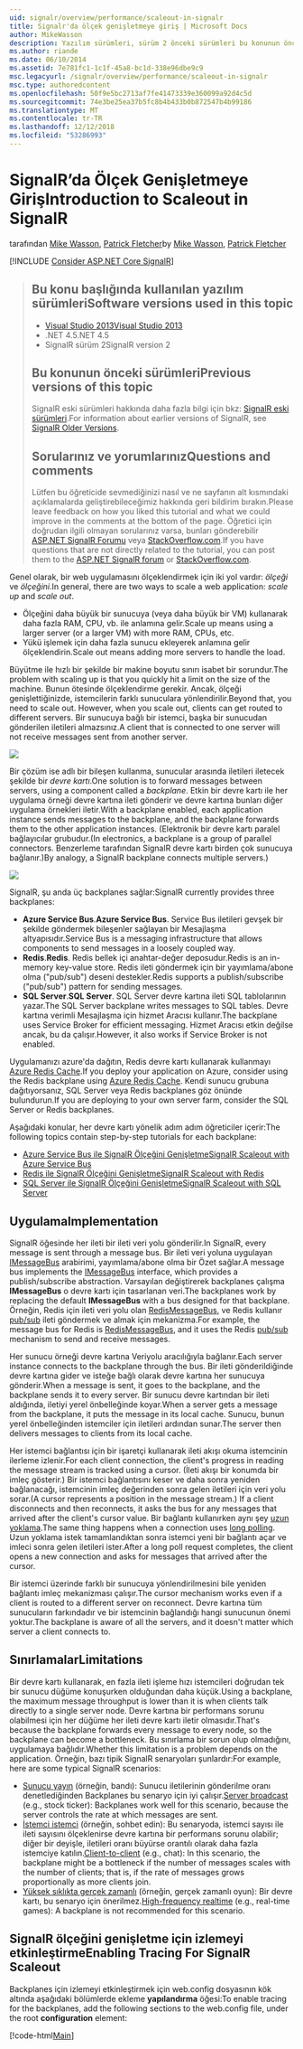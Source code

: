 ```yaml
---
uid: signalr/overview/performance/scaleout-in-signalr
title: Signalr'da ölçek genişletmeye giriş | Microsoft Docs
author: MikeWasson
description: Yazılım sürümleri, sürüm 2 önceki sürümleri bu konunun önceki sürümleri hakkında bilgi için bu konu Visual Studio 2013 .NET 4.5 SignalR kullanılan...
ms.author: riande
ms.date: 06/10/2014
ms.assetid: 7e781fc1-1c1f-45a8-bc1d-338e96dbe9c9
msc.legacyurl: /signalr/overview/performance/scaleout-in-signalr
msc.type: authoredcontent
ms.openlocfilehash: 50f9e5bc2713af7fe41473339e360099a92d4c5d
ms.sourcegitcommit: 74e3be25ea37b5fc8b4b433b0b872547b4b99186
ms.translationtype: MT
ms.contentlocale: tr-TR
ms.lasthandoff: 12/12/2018
ms.locfileid: "53286993"
---
```

<a name="introduction-to-scaleout-in-signalr"></a><span data-ttu-id="25c2b-103">SignalR’da Ölçek Genişletmeye Giriş</span><span class="sxs-lookup"><span data-stu-id="25c2b-103">Introduction to Scaleout in SignalR</span></span>
====================
<span data-ttu-id="25c2b-104">tarafından [Mike Wasson](https://github.com/MikeWasson), [Patrick Fletcher](https://github.com/pfletcher)</span><span class="sxs-lookup"><span data-stu-id="25c2b-104">by [Mike Wasson](https://github.com/MikeWasson), [Patrick Fletcher](https://github.com/pfletcher)</span></span>

[!INCLUDE [Consider ASP.NET Core SignalR](~/includes/signalr/signalr-version-disambiguation.md)]

> ## <a name="software-versions-used-in-this-topic"></a><span data-ttu-id="25c2b-105">Bu konu başlığında kullanılan yazılım sürümleri</span><span class="sxs-lookup"><span data-stu-id="25c2b-105">Software versions used in this topic</span></span>
>
>
> - [<span data-ttu-id="25c2b-106">Visual Studio 2013</span><span class="sxs-lookup"><span data-stu-id="25c2b-106">Visual Studio 2013</span></span>](https://my.visualstudio.com/Downloads?q=visual%20studio%202013)
> - <span data-ttu-id="25c2b-107">.NET 4.5</span><span class="sxs-lookup"><span data-stu-id="25c2b-107">.NET 4.5</span></span>
> - <span data-ttu-id="25c2b-108">SignalR sürüm 2</span><span class="sxs-lookup"><span data-stu-id="25c2b-108">SignalR version 2</span></span>
>
>
>
> ## <a name="previous-versions-of-this-topic"></a><span data-ttu-id="25c2b-109">Bu konunun önceki sürümleri</span><span class="sxs-lookup"><span data-stu-id="25c2b-109">Previous versions of this topic</span></span>
>
> <span data-ttu-id="25c2b-110">SignalR eski sürümleri hakkında daha fazla bilgi için bkz: [SignalR eski sürümleri](../older-versions/index.md).</span><span class="sxs-lookup"><span data-stu-id="25c2b-110">For information about earlier versions of SignalR, see [SignalR Older Versions](../older-versions/index.md).</span></span>
>
> ## <a name="questions-and-comments"></a><span data-ttu-id="25c2b-111">Sorularınız ve yorumlarınız</span><span class="sxs-lookup"><span data-stu-id="25c2b-111">Questions and comments</span></span>
>
> <span data-ttu-id="25c2b-112">Lütfen bu öğreticide sevmediğinizi nasıl ve ne sayfanın alt kısmındaki açıklamalarda geliştirebileceğimiz hakkında geri bildirim bırakın.</span><span class="sxs-lookup"><span data-stu-id="25c2b-112">Please leave feedback on how you liked this tutorial and what we could improve in the comments at the bottom of the page.</span></span> <span data-ttu-id="25c2b-113">Öğretici için doğrudan ilgili olmayan sorularınız varsa, bunları gönderebilir [ASP.NET SignalR Forumu](https://forums.asp.net/1254.aspx/1?ASP+NET+SignalR) veya [StackOverflow.com](http://stackoverflow.com/).</span><span class="sxs-lookup"><span data-stu-id="25c2b-113">If you have questions that are not directly related to the tutorial, you can post them to the [ASP.NET SignalR forum](https://forums.asp.net/1254.aspx/1?ASP+NET+SignalR) or [StackOverflow.com](http://stackoverflow.com/).</span></span>


<span data-ttu-id="25c2b-114">Genel olarak, bir web uygulamasını ölçeklendirmek için iki yol vardır: *ölçeği* ve *ölçeğini*.</span><span class="sxs-lookup"><span data-stu-id="25c2b-114">In general, there are two ways to scale a web application: *scale up* and *scale out*.</span></span>

- <span data-ttu-id="25c2b-115">Ölçeğini daha büyük bir sunucuya (veya daha büyük bir VM) kullanarak daha fazla RAM, CPU, vb. ile anlamına gelir.</span><span class="sxs-lookup"><span data-stu-id="25c2b-115">Scale up means using a larger server (or a larger VM) with more RAM, CPUs, etc.</span></span>
- <span data-ttu-id="25c2b-116">Yükü işlemek için daha fazla sunucu ekleyerek anlamına gelir ölçeklendirin.</span><span class="sxs-lookup"><span data-stu-id="25c2b-116">Scale out means adding more servers to handle the load.</span></span>

<span data-ttu-id="25c2b-117">Büyütme ile hızlı bir şekilde bir makine boyutu sınırı isabet bir sorundur.</span><span class="sxs-lookup"><span data-stu-id="25c2b-117">The problem with scaling up is that you quickly hit a limit on the size of the machine.</span></span> <span data-ttu-id="25c2b-118">Bunun ötesinde ölçeklendirme gerekir. Ancak, ölçeği genişlettiğinizde, istemcilerin farklı sunuculara yönlendirilir.</span><span class="sxs-lookup"><span data-stu-id="25c2b-118">Beyond that, you need to scale out. However, when you scale out, clients can get routed to different servers.</span></span> <span data-ttu-id="25c2b-119">Bir sunucuya bağlı bir istemci, başka bir sunucudan gönderilen iletileri almazsınız.</span><span class="sxs-lookup"><span data-stu-id="25c2b-119">A client that is connected to one server will not receive messages sent from another server.</span></span>

![](scaleout-in-signalr/_static/image1.png)

<span data-ttu-id="25c2b-120">Bir çözüm ise adlı bir bileşen kullanma, sunucular arasında iletileri iletecek şekilde bir *devre kartı*.</span><span class="sxs-lookup"><span data-stu-id="25c2b-120">One solution is to forward messages between servers, using a component called a *backplane*.</span></span> <span data-ttu-id="25c2b-121">Etkin bir devre kartı ile her uygulama örneği devre kartına ileti gönderir ve devre kartına bunları diğer uygulama örnekleri iletir.</span><span class="sxs-lookup"><span data-stu-id="25c2b-121">With a backplane enabled, each application instance sends messages to the backplane, and the backplane forwards them to the other application instances.</span></span> <span data-ttu-id="25c2b-122">(Elektronik bir devre kartı paralel bağlayıcılar grubudur.</span><span class="sxs-lookup"><span data-stu-id="25c2b-122">(In electronics, a backplane is a group of parallel connectors.</span></span> <span data-ttu-id="25c2b-123">Benzerleme tarafından SignalR devre kartı birden çok sunucuya bağlanır.)</span><span class="sxs-lookup"><span data-stu-id="25c2b-123">By analogy, a SignalR backplane connects multiple servers.)</span></span>

![](scaleout-in-signalr/_static/image2.png)

<span data-ttu-id="25c2b-124">SignalR, şu anda üç backplanes sağlar:</span><span class="sxs-lookup"><span data-stu-id="25c2b-124">SignalR currently provides three backplanes:</span></span>

- <span data-ttu-id="25c2b-125">**Azure Service Bus**.</span><span class="sxs-lookup"><span data-stu-id="25c2b-125">**Azure Service Bus**.</span></span> <span data-ttu-id="25c2b-126">Service Bus iletileri gevşek bir şekilde göndermek bileşenler sağlayan bir Mesajlaşma altyapısıdır.</span><span class="sxs-lookup"><span data-stu-id="25c2b-126">Service Bus is a messaging infrastructure that allows components to send messages in a loosely coupled way.</span></span>
- <span data-ttu-id="25c2b-127">**Redis**.</span><span class="sxs-lookup"><span data-stu-id="25c2b-127">**Redis**.</span></span> <span data-ttu-id="25c2b-128">Redis bellek içi anahtar-değer deposudur.</span><span class="sxs-lookup"><span data-stu-id="25c2b-128">Redis is an in-memory key-value store.</span></span> <span data-ttu-id="25c2b-129">Redis ileti göndermek için bir yayımlama/abone olma ("pub/sub") deseni destekler.</span><span class="sxs-lookup"><span data-stu-id="25c2b-129">Redis supports a publish/subscribe ("pub/sub") pattern for sending messages.</span></span>
- <span data-ttu-id="25c2b-130">**SQL Server**.</span><span class="sxs-lookup"><span data-stu-id="25c2b-130">**SQL Server**.</span></span> <span data-ttu-id="25c2b-131">SQL Server devre kartına ileti SQL tablolarının yazar.</span><span class="sxs-lookup"><span data-stu-id="25c2b-131">The SQL Server backplane writes messages to SQL tables.</span></span> <span data-ttu-id="25c2b-132">Devre kartına verimli Mesajlaşma için hizmet Aracısı kullanır.</span><span class="sxs-lookup"><span data-stu-id="25c2b-132">The backplane uses Service Broker for efficient messaging.</span></span> <span data-ttu-id="25c2b-133">Hizmet Aracısı etkin değilse ancak, bu da çalışır.</span><span class="sxs-lookup"><span data-stu-id="25c2b-133">However, it also works if Service Broker is not enabled.</span></span>

<span data-ttu-id="25c2b-134">Uygulamanızı azure'da dağıtın, Redis devre kartı kullanarak kullanmayı [Azure Redis Cache](https://azure.microsoft.com/services/cache/).</span><span class="sxs-lookup"><span data-stu-id="25c2b-134">If you deploy your application on Azure, consider using the Redis backplane using [Azure Redis Cache](https://azure.microsoft.com/services/cache/).</span></span> <span data-ttu-id="25c2b-135">Kendi sunucu grubuna dağıtıyorsanız, SQL Server veya Redis backplanes göz önünde bulundurun.</span><span class="sxs-lookup"><span data-stu-id="25c2b-135">If you are deploying to your own server farm, consider the SQL Server or Redis backplanes.</span></span>

<span data-ttu-id="25c2b-136">Aşağıdaki konular, her devre kartı yönelik adım adım öğreticiler içerir:</span><span class="sxs-lookup"><span data-stu-id="25c2b-136">The following topics contain step-by-step tutorials for each backplane:</span></span>

- [<span data-ttu-id="25c2b-137">Azure Service Bus ile SignalR Ölçeğini Genişletme</span><span class="sxs-lookup"><span data-stu-id="25c2b-137">SignalR Scaleout with Azure Service Bus</span></span>](scaleout-with-windows-azure-service-bus.md)
- [<span data-ttu-id="25c2b-138">Redis ile SignalR Ölçeğini Genişletme</span><span class="sxs-lookup"><span data-stu-id="25c2b-138">SignalR Scaleout with Redis</span></span>](scaleout-with-redis.md)
- [<span data-ttu-id="25c2b-139">SQL Server ile SignalR Ölçeğini Genişletme</span><span class="sxs-lookup"><span data-stu-id="25c2b-139">SignalR Scaleout with SQL Server</span></span>](scaleout-with-sql-server.md)

## <a name="implementation"></a><span data-ttu-id="25c2b-140">Uygulama</span><span class="sxs-lookup"><span data-stu-id="25c2b-140">Implementation</span></span>

<span data-ttu-id="25c2b-141">SignalR öğesinde her ileti bir ileti veri yolu gönderilir.</span><span class="sxs-lookup"><span data-stu-id="25c2b-141">In SignalR, every message is sent through a message bus.</span></span> <span data-ttu-id="25c2b-142">Bir ileti veri yoluna uygulayan [IMessageBus](https://msdn.microsoft.com/library/microsoft.aspnet.signalr.messaging.imessagebus(v=vs.100).aspx) arabirimi, yayımlama/abone olma bir Özet sağlar.</span><span class="sxs-lookup"><span data-stu-id="25c2b-142">A message bus implements the [IMessageBus](https://msdn.microsoft.com/library/microsoft.aspnet.signalr.messaging.imessagebus(v=vs.100).aspx) interface, which provides a publish/subscribe abstraction.</span></span> <span data-ttu-id="25c2b-143">Varsayılan değiştirerek backplanes çalışma **IMessageBus** o devre kartı için tasarlanan veri.</span><span class="sxs-lookup"><span data-stu-id="25c2b-143">The backplanes work by replacing the default **IMessageBus** with a bus designed for that backplane.</span></span> <span data-ttu-id="25c2b-144">Örneğin, Redis için ileti veri yolu olan [RedisMessageBus](https://msdn.microsoft.com/library/microsoft.aspnet.signalr.redis.redismessagebus(v=vs.100).aspx), ve Redis kullanır [pub/sub](http://redis.io/topics/pubsub) ileti göndermek ve almak için mekanizma.</span><span class="sxs-lookup"><span data-stu-id="25c2b-144">For example, the message bus for Redis is [RedisMessageBus](https://msdn.microsoft.com/library/microsoft.aspnet.signalr.redis.redismessagebus(v=vs.100).aspx), and it uses the Redis [pub/sub](http://redis.io/topics/pubsub) mechanism to send and receive messages.</span></span>

<span data-ttu-id="25c2b-145">Her sunucu örneği devre kartına Veriyolu aracılığıyla bağlanır.</span><span class="sxs-lookup"><span data-stu-id="25c2b-145">Each server instance connects to the backplane through the bus.</span></span> <span data-ttu-id="25c2b-146">Bir ileti gönderildiğinde devre kartına gider ve isteğe bağlı olarak devre kartına her sunucuya gönderir.</span><span class="sxs-lookup"><span data-stu-id="25c2b-146">When a message is sent, it goes to the backplane, and the backplane sends it to every server.</span></span> <span data-ttu-id="25c2b-147">Bir sunucu devre kartından bir ileti aldığında, iletiyi yerel önbelleğinde koyar.</span><span class="sxs-lookup"><span data-stu-id="25c2b-147">When a server gets a message from the backplane, it puts the message in its local cache.</span></span> <span data-ttu-id="25c2b-148">Sunucu, bunun yerel önbelleğinden istemciler için iletileri ardından sunar.</span><span class="sxs-lookup"><span data-stu-id="25c2b-148">The server then delivers messages to clients from its local cache.</span></span>

<span data-ttu-id="25c2b-149">Her istemci bağlantısı için bir işaretçi kullanarak ileti akışı okuma istemcinin ilerleme izlenir.</span><span class="sxs-lookup"><span data-stu-id="25c2b-149">For each client connection, the client's progress in reading the message stream is tracked using a cursor.</span></span> <span data-ttu-id="25c2b-150">(İleti akışı bir konumda bir imleç gösterir.) Bir istemci bağlantısını keser ve daha sonra yeniden bağlanacağı, istemcinin imleç değerinden sonra gelen iletileri için veri yolu sorar.</span><span class="sxs-lookup"><span data-stu-id="25c2b-150">(A cursor represents a position in the message stream.) If a client disconnects and then reconnects, it asks the bus for any messages that arrived after the client's cursor value.</span></span> <span data-ttu-id="25c2b-151">Bir bağlantı kullanırken aynı şey [uzun yoklama](../getting-started/introduction-to-signalr.md#transports).</span><span class="sxs-lookup"><span data-stu-id="25c2b-151">The same thing happens when a connection uses [long polling](../getting-started/introduction-to-signalr.md#transports).</span></span> <span data-ttu-id="25c2b-152">Uzun yoklama istek tamamlandıktan sonra istemci yeni bir bağlantı açar ve imleci sonra gelen iletileri ister.</span><span class="sxs-lookup"><span data-stu-id="25c2b-152">After a long poll request completes, the client opens a new connection and asks for messages that arrived after the cursor.</span></span>

<span data-ttu-id="25c2b-153">Bir istemci üzerinde farklı bir sunucuya yönlendirilmesini bile yeniden bağlantı imleç mekanizması çalışır.</span><span class="sxs-lookup"><span data-stu-id="25c2b-153">The cursor mechanism works even if a client is routed to a different server on reconnect.</span></span> <span data-ttu-id="25c2b-154">Devre kartına tüm sunucuların farkındadır ve bir istemcinin bağlandığı hangi sunucunun önemi yoktur.</span><span class="sxs-lookup"><span data-stu-id="25c2b-154">The backplane is aware of all the servers, and it doesn't matter which server a client connects to.</span></span>

## <a name="limitations"></a><span data-ttu-id="25c2b-155">Sınırlamalar</span><span class="sxs-lookup"><span data-stu-id="25c2b-155">Limitations</span></span>

<span data-ttu-id="25c2b-156">Bir devre kartı kullanarak, en fazla ileti işleme hızı istemcileri doğrudan tek bir sunucu düğüme konuşurken olduğundan daha küçük.</span><span class="sxs-lookup"><span data-stu-id="25c2b-156">Using a backplane, the maximum message throughput is lower than it is when clients talk directly to a single server node.</span></span> <span data-ttu-id="25c2b-157">Devre kartına bir performans sorunu olabilmesi için her düğüme her ileti devre kartı iletir olmasıdır.</span><span class="sxs-lookup"><span data-stu-id="25c2b-157">That's because the backplane forwards every message to every node, so the backplane can become a bottleneck.</span></span> <span data-ttu-id="25c2b-158">Bu sınırlama bir sorun olup olmadığını, uygulamaya bağlıdır.</span><span class="sxs-lookup"><span data-stu-id="25c2b-158">Whether this limitation is a problem depends on the application.</span></span> <span data-ttu-id="25c2b-159">Örneğin, bazı tipik SignalR senaryoları şunlardır:</span><span class="sxs-lookup"><span data-stu-id="25c2b-159">For example, here are some typical SignalR scenarios:</span></span>

- <span data-ttu-id="25c2b-160">[Sunucu yayın](../getting-started/tutorial-server-broadcast-with-signalr.md) (örneğin, bandı): Sunucu iletilerinin gönderilme oranı denetlediğinden Backplanes bu senaryo için iyi çalışır.</span><span class="sxs-lookup"><span data-stu-id="25c2b-160">[Server broadcast](../getting-started/tutorial-server-broadcast-with-signalr.md) (e.g., stock ticker): Backplanes work well for this scenario, because the server controls the rate at which messages are sent.</span></span>
- <span data-ttu-id="25c2b-161">[İstemci istemci](../getting-started/tutorial-getting-started-with-signalr.md) (örneğin, sohbet edin): Bu senaryoda, istemci sayısı ile ileti sayısını ölçeklenirse devre kartına bir performans sorunu olabilir; diğer bir deyişle, iletileri oranı büyürse orantılı olarak daha fazla istemciye katılın.</span><span class="sxs-lookup"><span data-stu-id="25c2b-161">[Client-to-client](../getting-started/tutorial-getting-started-with-signalr.md) (e.g., chat): In this scenario, the backplane might be a bottleneck if the number of messages scales with the number of clients; that is, if the rate of messages grows proportionally as more clients join.</span></span>
- <span data-ttu-id="25c2b-162">[Yüksek sıklıkta gerçek zamanlı](../getting-started/tutorial-high-frequency-realtime-with-signalr.md) (örneğin, gerçek zamanlı oyun): Bir devre kartı, bu senaryo için önerilmez.</span><span class="sxs-lookup"><span data-stu-id="25c2b-162">[High-frequency realtime](../getting-started/tutorial-high-frequency-realtime-with-signalr.md) (e.g., real-time games): A backplane is not recommended for this scenario.</span></span>

## <a name="enabling-tracing-for-signalr-scaleout"></a><span data-ttu-id="25c2b-163">SignalR ölçeğini genişletme için izlemeyi etkinleştirme</span><span class="sxs-lookup"><span data-stu-id="25c2b-163">Enabling Tracing For SignalR Scaleout</span></span>

<span data-ttu-id="25c2b-164">Backplanes için izlemeyi etkinleştirmek için web.config dosyasının kök altında aşağıdaki bölümlerde ekleme **yapılandırma** öğesi:</span><span class="sxs-lookup"><span data-stu-id="25c2b-164">To enable tracing for the backplanes, add the following sections to the web.config file, under the root **configuration** element:</span></span>

[!code-html[Main](scaleout-in-signalr/samples/sample1.html)]
